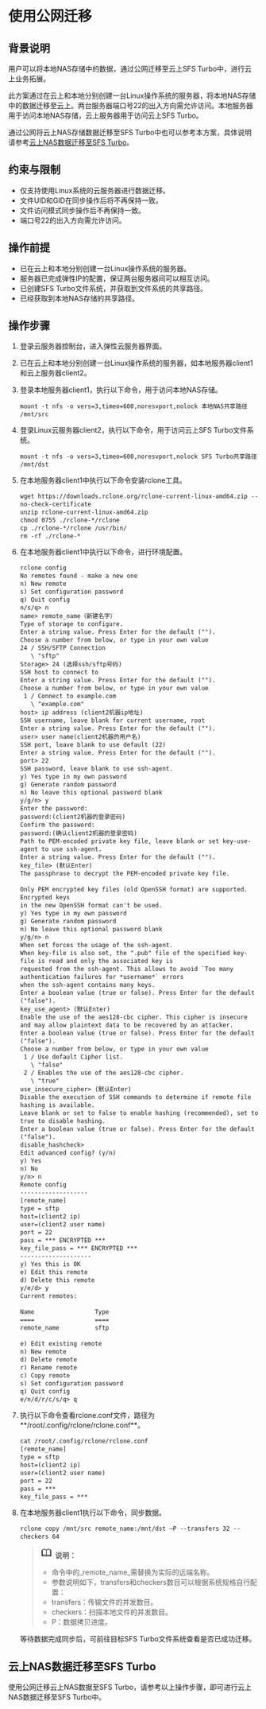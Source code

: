 # 使用公网迁移<a name="ZH-CN_TOPIC_0187507112"></a>

## 背景说明<a name="section0811310113717"></a>

用户可以将本地NAS存储中的数据，通过公网迁移至云上SFS Turbo中，进行云上业务拓展。

此方案通过在云上和本地分别创建一台Linux操作系统的服务器，将本地NAS存储中的数据迁移至云上。两台服务器端口号22的出入方向需允许访问。本地服务器用于访问本地NAS存储，云上服务器用于访问云上SFS Turbo。

通过公网将云上NAS存储数据迁移至SFS Turbo中也可以参考本方案，具体说明请参考[云上NAS数据迁移至SFS Turbo](#section422310554363)。

## 约束与限制<a name="section196861653151717"></a>

-   仅支持使用Linux系统的云服务器进行数据迁移。
-   文件UID和GID在同步操作后将不再保持一致。
-   文件访问模式同步操作后不再保持一致。
-   端口号22的出入方向需允许访问。

## 操作前提<a name="section1689695774314"></a>

-   已在云上和本地分别创建一台Linux操作系统的服务器。
-   服务器已完成弹性IP的配置，保证两台服务器间可以相互访问。
-   已创建SFS Turbo文件系统，并获取到文件系统的共享路径。
-   已经获取到本地NAS存储的共享路径。

## 操作步骤<a name="section265064110141"></a>

1.  登录云服务器控制台，进入弹性云服务器界面。
2.  已在云上和本地分别创建一台Linux操作系统的服务器，如本地服务器client1和云上服务器client2。
3.  登录本地服务器client1，执行以下命令，用于访问本地NAS存储。

    ```
    mount -t nfs -o vers=3,timeo=600,noresvport,nolock 本地NAS共享路径 /mnt/src
    ```

4.  登录Linux云服务器client2，执行以下命令，用于访问云上SFS Turbo文件系统。

    ```
    mount -t nfs -o vers=3,timeo=600,noresvport,nolock SFS Turbo共享路径  /mnt/dst
    ```

5.  在本地服务器client1中执行以下命令安装rclone工具。

    ```
    wget https://downloads.rclone.org/rclone-current-linux-amd64.zip --no-check-certificate
    unzip rclone-current-linux-amd64.zip
    chmod 0755 ./rclone-*/rclone
    cp ./rclone-*/rclone /usr/bin/
    rm -rf ./rclone-*
    ```

6.  在本地服务器client1中执行以下命令，进行环境配置。

    ```
    rclone config
    No remotes found - make a new one
    n) New remote
    s) Set configuration password
    q) Quit config
    n/s/q> n
    name> remote_name（新建名字）
    Type of storage to configure.
    Enter a string value. Press Enter for the default ("").
    Choose a number from below, or type in your own value
    24 / SSH/SFTP Connection
       \ "sftp"
    Storage> 24 (选择ssh/sftp号码)
    SSH host to connect to
    Enter a string value. Press Enter for the default ("").
    Choose a number from below, or type in your own value
     1 / Connect to example.com
       \ "example.com"
    host> ip address (client2机器ip地址)
    SSH username, leave blank for current username, root
    Enter a string value. Press Enter for the default ("").
    user> user name(client2机器的用户名)
    SSH port, leave blank to use default (22)
    Enter a string value. Press Enter for the default ("").
    port> 22
    SSH password, leave blank to use ssh-agent.
    y) Yes type in my own password
    g) Generate random password
    n) No leave this optional password blank
    y/g/n> y
    Enter the password:
    password:(client2机器的登录密码)
    Confirm the password:
    password:(确认client2机器的登录密码)
    Path to PEM-encoded private key file, leave blank or set key-use-agent to use ssh-agent.
    Enter a string value. Press Enter for the default ("").
    key_file> (默认Enter)
    The passphrase to decrypt the PEM-encoded private key file.
     
    Only PEM encrypted key files (old OpenSSH format) are supported. Encrypted keys
    in the new OpenSSH format can't be used.
    y) Yes type in my own password
    g) Generate random password
    n) No leave this optional password blank
    y/g/n> n
    When set forces the usage of the ssh-agent.
    When key-file is also set, the ".pub" file of the specified key-file is read and only the associated key is
    requested from the ssh-agent. This allows to avoid `Too many authentication failures for *username*` errors
    when the ssh-agent contains many keys.
    Enter a boolean value (true or false). Press Enter for the default ("false").
    key_use_agent> (默认Enter)
    Enable the use of the aes128-cbc cipher. This cipher is insecure and may allow plaintext data to be recovered by an attacker.
    Enter a boolean value (true or false). Press Enter for the default ("false").
    Choose a number from below, or type in your own value
     1 / Use default Cipher list.
       \ "false"
     2 / Enables the use of the aes128-cbc cipher.
       \ "true"
    use_insecure_cipher> (默认Enter)
    Disable the execution of SSH commands to determine if remote file hashing is available.
    Leave blank or set to false to enable hashing (recommended), set to true to disable hashing.
    Enter a boolean value (true or false). Press Enter for the default ("false").
    disable_hashcheck> 
    Edit advanced config? (y/n)
    y) Yes
    n) No
    y/n> n
    Remote config
    -------------------
    [remote_name] 
    type = sftp
    host=(client2 ip)
    user=(client2 user name)
    port = 22
    pass = *** ENCRYPTED ***
    key_file_pass = *** ENCRYPTED ***
    --------------------
    y) Yes this is OK
    e) Edit this remote
    d) Delete this remote
    y/e/d> y
    Current remotes:
     
    Name                 Type
    ====                 ====
    remote_name          sftp 
     
    e) Edit existing remote
    n) New remote
    d) Delete remote
    r) Rename remote
    c) Copy remote
    s) Set configuration password
    q) Quit config
    e/n/d/r/c/s/q> q
    ```

7.  执行以下命令查看rclone.conf文件，路径为**/root/.config/rclone/rclone.conf**。

    ```
    cat /root/.config/rclone/rclone.conf
    [remote_name]
    type = sftp
    host=(client2 ip)
    user=(client2 user name)
    port = 22
    pass = ***
    key_file_pass = ***
    ```

8.  在本地服务器client1执行以下命令，同步数据。

    ```
    rclone copy /mnt/src remote_name:/mnt/dst –P --transfers 32 --checkers 64
    ```

    >![](public_sys-resources/icon-note.gif) **说明：**   
    >-   命令中的_remote\_name_需替换为实际的远端名称。  
    >-   参数说明如下，transfers和checkers数目可以根据系统规格自行配置：  
    >    -   transfers：传输文件的并发数目。  
    >    -   checkers：扫描本地文件的并发数目。  
    >    -   P：数据拷贝进度。  

    等待数据完成同步后，可前往目标SFS Turbo文件系统查看是否已成功迁移。


## 云上NAS数据迁移至SFS Turbo<a name="section422310554363"></a>

使用公网迁移云上NAS数据至SFS Turbo，请参考以上操作步骤，即可进行云上NAS数据迁移至SFS Turbo中。

